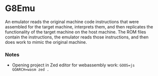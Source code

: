 # G8Emu

An emulator reads the original machine code instructions that were assembled for the target machine, interprets them, and then replicates the functionality of the target machine on the host machine. The ROM files contain the instructions, the emulator reads those instructions, and then does work to mimic the original machine.

### Notes

- Opening project in Zed editor for webassembly work: `GOOS=js GOARCH=wasm zed .`
